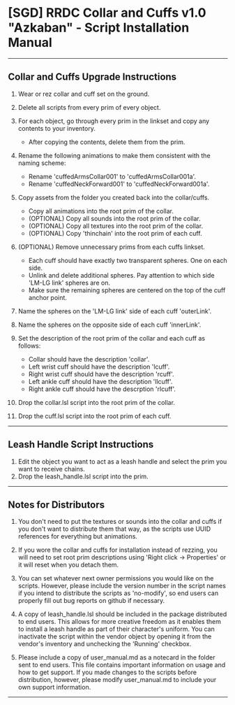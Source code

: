 # [SGD] RRDC Collar and Cuffs v1.0 "Azkaban" - Script Installation Manual #

-------------------------------------------------------------------------------------------------------

## Collar and Cuffs Upgrade Instructions ##

1. Wear or rez collar and cuff set on the ground.
2. Delete all scripts from every prim of every object.
3. For each object, go through every prim in the linkset and copy any contents to your inventory.
    * After copying the contents, delete them from the prim.

4. Rename the following animations to make them consistent with the naming scheme:
    * Rename 'cuffedArmsCollar001' to 'cuffedArmsCollar001a'.
    * Rename 'cuffedNeckForward001' to 'cuffedNeckForward001a'.
    
5. Copy assets from the folder you created back into the collar/cuffs.
    * Copy all animations into the root prim of the collar.
    * (OPTIONAL) Copy all sounds into the root prim of the collar.
    * (OPTIONAL) Copy all textures into the root prim of the collar.
    * (OPTIONAL) Copy 'thinchain' into the root prim of each cuff.

6. (OPTIONAL) Remove unnecessary prims from each cuffs linkset.
    * Each cuff should have exactly two transparent spheres. One on each side.
    * Unlink and delete additional spheres. Pay attention to which side 'LM-LG link' spheres are on.
    * Make sure the remaining spheres are centered on the top of the cuff anchor point.

7. Name the spheres on the 'LM-LG link' side of each cuff 'outerLink'.
8. Name the spheres on the opposite side of each cuff 'innerLink'.
9. Set the description of the root prim of the collar and each cuff as follows:
    * Collar should have the description 'collar'.
    * Left wrist cuff should have the description 'lcuff'.
    * Right wrist cuff should have the description 'rcuff'.
    * Left ankle cuff should have the description 'llcuff'.
    * Right ankle cuff should have the descrption 'rlcuff'.

10. Drop the collar.lsl script into the root prim of the collar.
11. Drop the cuff.lsl script into the root prim of each cuff.

-------------------------------------------------------------------------------------------------------

## Leash Handle Script Instructions ##

1. Edit the object you want to act as a leash handle and select the prim you want to receive chains.
2. Drop the leash_handle.lsl script into the prim.

-------------------------------------------------------------------------------------------------------

## Notes for Distributors ##

1. You don't need to put the textures or sounds into the collar and cuffs if you don't want to
   distribute them that way, as the scripts use UUID references for everything but animations. 

2. If you wore the collar and cuffs for installation instead of rezzing, you will need to set
   root prim descriptions using 'Right click -> Properties' or it will reset when you detach them.

3. You can set whatever next owner permissions you would like on the scripts. However, please
   include the version number in the script names if you intend to distribute the scripts as
   'no-modify', so end users can properly fill out bug reports on github if necessary.

4. A copy of leash_handle.lsl should be included in the package distributed to end users. This
   allows for more creative freedom as it enables them to install a leash handle as part of their
   character's uniform. You can inactivate the script within the vendor object by opening it
   from the vendor's inventory and unchecking the 'Running' checkbox.

4. Please include a copy of user_manual.md as a notecard in the folder sent to end users. This
   file contains important information on usage and how to get support. If you made changes to
   the scripts before distribution, however, please modify user_manual.md to include your own 
   support information.

-------------------------------------------------------------------------------------------------------
